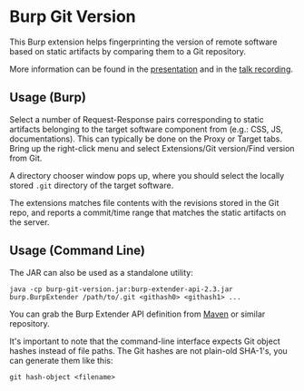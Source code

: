 Burp Git Version
================

This Burp extension helps fingerprinting the version of remote software based on static artifacts by comparing them to a Git repository.

More information can be found in the [presentation](https://silentsignal.hu/docs/S2_BSidesVienna_2017_VSzA.pdf) and in the [talk recording](https://www.youtube.com/watch?v=opk8Vb7Q7iQ).

Usage (Burp)
------------

Select a number of Request-Response pairs corresponding to static artifacts belonging to the target software component from (e.g.: CSS, JS, documentations). This can typically be done on the Proxy or Target tabs. Bring up the right-click menu and select Extensions/Git version/Find version from Git.

A directory chooser window pops up, where you should select the locally stored `.git` directory of the target software.

The extensions matches file contents with the revisions stored in the Git repo, and reports a commit/time range that matches the static artifacts on the server.

Usage (Command Line)
--------------------

The JAR can also be used as a standalone utility:

```
java -cp burp-git-version.jar:burp-extender-api-2.3.jar burp.BurpExtender /path/to/.git <githash0> <githash1> ...
```

You can grab the Burp Extender API definition from [Maven](https://mvnrepository.com/artifact/net.portswigger.burp.extender/burp-extender-api/2.3) or similar repository.

It's important to note that the command-line interface expects Git object hashes instead of file paths. The Git hashes are not plain-old SHA-1's, you can generate them like this:

```
git hash-object <filename>
```


